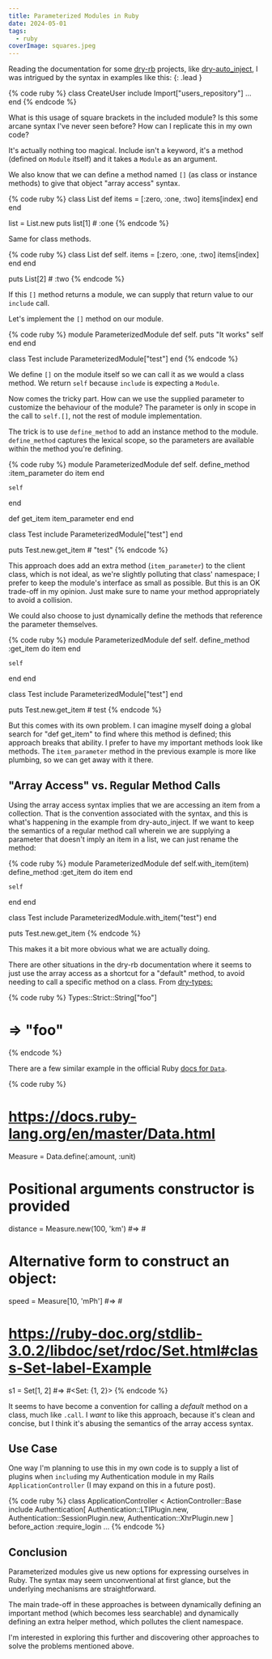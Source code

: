 ```yaml
---
title: Parameterized Modules in Ruby
date: 2024-05-01
tags:
  - ruby
coverImage: squares.jpeg
---
```


Reading the documentation for some [dry-rb](https://dry-rb.org/) projects, like [dry-](https://dry-rb.org/gems/dry-container/0.11/)[auto\_inject](https://dry-rb.org/gems/dry-auto_inject/1.0/), I was intrigued by the syntax in examples like this:
{: .lead }

{% code ruby %}
class CreateUser
  include Import["users_repository"]
  ...
end
{% endcode %}

What is this usage of square brackets in the included module? Is this some arcane syntax I've never seen before? How can I replicate this in my own code?

It's actually nothing too magical. Include isn't a keyword, it's a method (defined on `Module` itself) and it takes a `Module` as an argument.

We also know that we can define a method named `[]` (as class or instance methods) to give that object "array access" syntax.

{% code ruby %}
class List
  def [](index)
    items = [:zero, :one, :two]
    items[index]
  end
end

list = List.new
puts list[1] # :one
{% endcode %}

Same for class methods.

{% code ruby %}
class List
  def self.[](index)
    items = [:zero, :one, :two]
    items[index]
  end
end

puts List[2] # :two
{% endcode %}

If this `[]` method returns a module, we can supply that return value to our `include` call.

Let's implement the `[]` method on our module.

{% code ruby %}
module ParameterizedModule
  def self.[](item)
    puts "It works"
    self
  end
end

class Test
  include ParameterizedModule["test"]
end
{% endcode %}

We define `[]` on the module itself so we can call it as we would a class method. We return `self` because `include` is expecting a `Module`.

Now comes the tricky part. How can we use the supplied parameter to customize the behaviour of the module? The parameter is only in scope in the call to `self.[]`, not the rest of module implementation.

The trick is to use `define_method` to add an instance method to the module. `define_method` captures the lexical scope, so the parameters are available within the method you're defining.

{% code ruby %}
module ParameterizedModule
  def self.[](item)
    define_method :item_parameter do
      item
    end

    self
  end

  def get_item
    item_parameter
  end
end

class Test
  include ParameterizedModule["test"]
end

puts Test.new.get_item # "test"
{% endcode %}

This approach does add an extra method (`item_parameter`) to the client class, which is not ideal, as we're slightly polluting that class' namespace; I prefer to keep the module's interface as small as possible. But this is an OK trade-off in my opinion. Just make sure to name your method appropriately to avoid a collision.

We could also choose to just dynamically define the methods that reference the parameter themselves.

{% code ruby %}
module ParameterizedModule
  def self.[](item)
    define_method :get_item do
      item
    end

    self
  end
end

class Test
  include ParameterizedModule["test"]
end

puts Test.new.get_item # test
{% endcode %}

But this comes with its own problem. I can imagine myself doing a global search for "def get\_item" to find where this method is defined; this approach breaks that ability. I prefer to have my important methods look like methods. The `item_parameter` method in the previous example is more like plumbing, so we can get away with it there.

## "Array Access" vs. Regular Method Calls

Using the array access syntax implies that we are accessing an item from a collection. That is the convention associated with the syntax, and this is what's happening in the example from dry-auto\_inject. If we want to keep the semantics of a regular method call wherein we are supplying a parameter that doesn't imply an item in a list, we can just rename the method:

{% code ruby %}
module ParameterizedModule
  def self.with_item(item)
    define_method :get_item do
      item
    end

    self
  end
end

class Test
  include ParameterizedModule.with_item("test")
end

puts Test.new.get_item
{% endcode %}

This makes it a bit more obvious what we are actually doing.

There are other situations in the dry-rb documentation where it seems to just use the array access as a shortcut for a "default" method, to avoid needing to call a specific method on a class. From [dry-types:](https://dry-rb.org/gems/dry-types/1.7/)

{% code ruby %}
Types::Strict::String["foo"]
# => "foo"
{% endcode %}

There are a few similar example in the official Ruby [docs for `Data`](https://docs.ruby-lang.org/en/master/Data.html).

{% code ruby %}
# https://docs.ruby-lang.org/en/master/Data.html
Measure = Data.define(:amount, :unit)

# Positional arguments constructor is provided
distance = Measure.new(100, 'km')
#=> #<data Measure amount=100, unit="km">

# Alternative form to construct an object:
speed = Measure[10, 'mPh']
#=> #<data Measure amount=10, unit="mPh">

# https://ruby-doc.org/stdlib-3.0.2/libdoc/set/rdoc/Set.html#class-Set-label-Example
s1 = Set[1, 2] #=> #<Set: {1, 2}>
{% endcode %}

It seems to have become a convention for calling a _default_ method on a class, much like `.call`. I _want_ to like this approach, because it's clean and concise, but I think it's abusing the semantics of the array access syntax.

## Use Case

One way I'm planning to use this in my own code is to supply a list of plugins when `includ`ing my Authentication module in my Rails `ApplicationController` (I may expand on this in a future post).

{% code ruby %}
class ApplicationController < ActionController::Base
  include Authentication[
    Authentication::LTIPlugin.new,
    Authentication::SessionPlugin.new,
    Authentication::XhrPlugin.new
  ]
  before_action :require_login
  ...
{% endcode %}

## Conclusion

Parameterized modules give us new options for expressing ourselves in Ruby. The syntax may seem unconventional at first glance, but the underlying mechanisms are straightforward.

The main trade-off in these approaches is between dynamically defining an important method (which becomes less searchable) and dynamically defining an extra helper method, which pollutes the client namespace.

I'm interested in exploring this further and discovering other approaches to solve the problems mentioned above.
